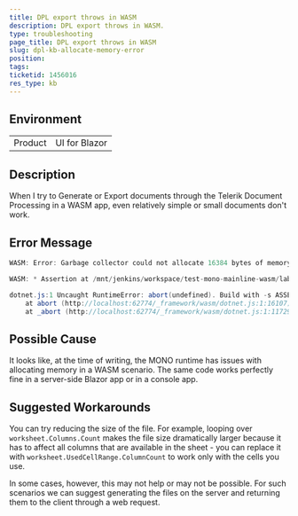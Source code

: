 ```yaml
---
title: DPL export throws in WASM
description: DPL export throws in WASM.
type: troubleshooting
page_title: DPL export throws in WASM
slug: dpl-kb-allocate-memory-error
position: 
tags: 
ticketid: 1456016
res_type: kb
---
```


## Environment

<table>
    <tbody>
        <tr>
            <td>Product</td>
            <td>UI for Blazor</td>
        </tr>
    </tbody>
</table>


## Description

When I try to Generate or Export documents through the Telerik Document Processing in a WASM app, even relatively simple or small documents don't work.


## Error Message

````C#
WASM: Error: Garbage collector could not allocate 16384 bytes of memory for major heap section
````

````C#
WASM: * Assertion at /mnt/jenkins/workspace/test-mono-mainline-wasm/label/ubuntu-1804-amd64/mono/utils/lock-free-alloc.c:145, condition 'sb_header' not met, function:alloc_sb, Failed to allocate memory for the lock free allocator
````

````C#
dotnet.js:1 Uncaught RuntimeError: abort(undefined). Build with -s ASSERTIONS=1 for more info.
    at abort (http://localhost:62774/_framework/wasm/dotnet.js:1:16107)
    at _abort (http://localhost:62774/_framework/wasm/dotnet.js:1:117299)
````


## Possible Cause

It looks like, at the time of writing, the MONO runtime has issues with allocating memory in a WASM scenario. The same code works perfectly fine in a server-side Blazor app or in a console app.


## Suggested Workarounds

You can try reducing the size of the file. For example, looping over `worksheet.Columns.Count` makes the file size dramatically larger because it has to affect all columns that are available in the sheet - you can replace it with `worksheet.UsedCellRange.ColumnCount` to work only with the cells you use.

In some cases, however, this may not help or may not be possible. For such scenarios we can suggest generating the files on the server and returning them to the client through a web request.
